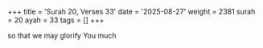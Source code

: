 +++
title = 'Surah 20, Verses 33'
date = '2025-08-27'
weight = 2381
surah = 20
ayah = 33
tags = []
+++

so that we may glorify You much
